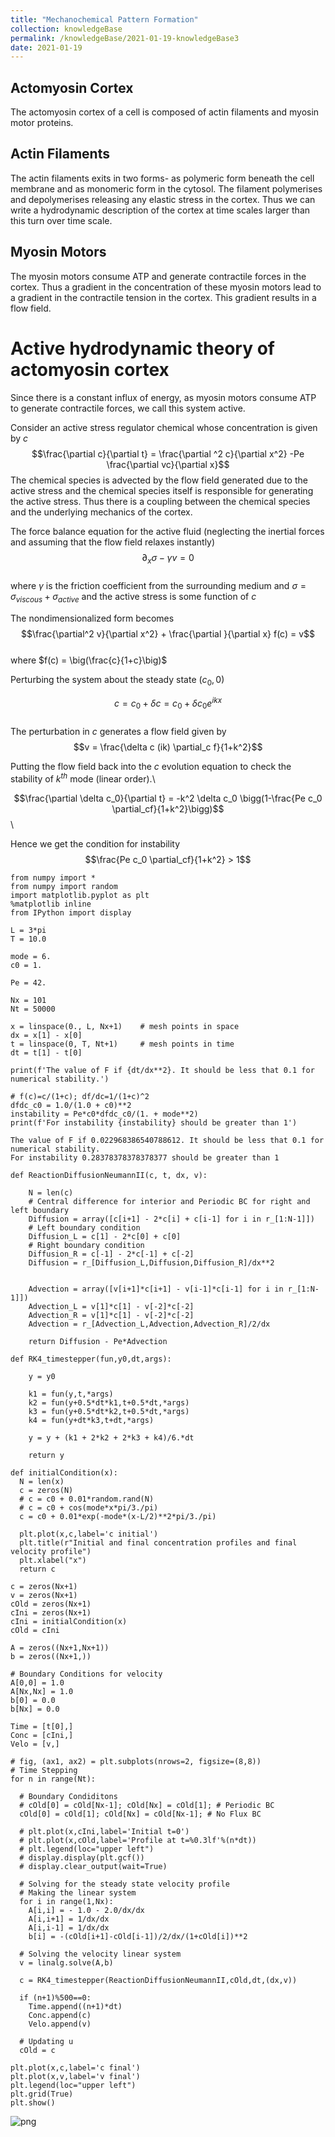 ```yaml
---
title: "Mechanochemical Pattern Formation"
collection: knowledgeBase
permalink: /knowledgeBase/2021-01-19-knowledgeBase3
date: 2021-01-19
---
```


## Actomyosin Cortex
The actomyosin cortex of a cell is composed of actin filaments and myosin motor proteins. 

## Actin Filaments
The actin filaments exits in two forms- as polymeric form beneath the cell membrane and as monomeric form in the cytosol. The filament polymerises and depolymerises releasing any elastic stress in the cortex. Thus we can write a hydrodynamic description of the cortex at time scales larger than this turn over time scale. 

## Myosin Motors
The myosin motors consume ATP and generate contractile forces in the cortex. Thus a gradient in the concentration of these myosin motors lead to a gradient in the contractile tension in the cortex. This gradient results in a flow field.

# Active hydrodynamic theory of actomyosin cortex
Since there is a constant influx of energy, as myosin motors consume ATP to generate contractile forces, we call this system active. 

Consider an active stress regulator chemical whose concentration is given by $c$
$$\frac{\partial c}{\partial t} = \frac{\partial ^2 c}{\partial x^2} -Pe \frac{\partial vc}{\partial x}$$
The chemical species is advected by the flow field generated due to the active stress and the chemical species itself is responsible for generating the active stress. Thus there is a coupling between the chemical species and the underlying mechanics of the cortex.

The force balance equation for the active fluid (neglecting the inertial forces and assuming that the flow field relaxes instantly)\
$$\partial_x\sigma - \gamma v = 0$$\
where $\gamma$ is the friction coefficient from the surrounding medium and $\sigma = \sigma_{viscous} + \sigma_{active}$ and the active stress is some function of $c$

The nondimensionalized form becomes \
$$\frac{\partial^2 v}{\partial x^2} + \frac{\partial }{\partial x} f(c) = v$$\
where $f(c) = \big(\frac{c}{1+c}\big)$

Perturbing the system about the steady state $(c_0,0)$

$$c = c_0 + \delta c = c_0 + \delta c_0 e^{ikx}$$\
The perturbation in $c$ generates a flow field given by\
$$v = \frac{\delta c (ik) \partial_c f}{1+k^2}$$

Putting the flow field back into the $c$ evolution equation to check the stability of $k^{th}$ mode (linear order).\

$$\frac{\partial \delta c_0}{\partial t} = -k^2 \delta c_0 \bigg(1-\frac{Pe c_0 \partial_cf}{1+k^2}\bigg)$$\

Hence we get the condition for instability\
$$\frac{Pe c_0 \partial_cf}{1+k^2} > 1$$



```
from numpy import *
from numpy import random
import matplotlib.pyplot as plt
%matplotlib inline
from IPython import display
```


```
L = 3*pi
T = 10.0

mode = 6.
c0 = 1.

Pe = 42.

Nx = 101
Nt = 50000

x = linspace(0., L, Nx+1)    # mesh points in space
dx = x[1] - x[0]
t = linspace(0, T, Nt+1)     # mesh points in time
dt = t[1] - t[0]

print(f'The value of F if {dt/dx**2}. It should be less that 0.1 for numerical stability.')

# f(c)=c/(1+c); df/dc=1/(1+c)^2
dfdc_c0 = 1.0/(1.0 + c0)**2
instability = Pe*c0*dfdc_c0/(1. + mode**2)
print(f'For instability {instability} should be greater than 1')
```

    The value of F if 0.022968386540788612. It should be less that 0.1 for numerical stability.
    For instability 0.28378378378378377 should be greater than 1



```
def ReactionDiffusionNeumannII(c, t, dx, v):

    N = len(c)
    # Central difference for interior and Periodic BC for right and left boundary
    Diffusion = array([c[i+1] - 2*c[i] + c[i-1] for i in r_[1:N-1]])
    # Left boundary condition  
    Diffusion_L = c[1] - 2*c[0] + c[0]
    # Right boundary condition
    Diffusion_R = c[-1] - 2*c[-1] + c[-2]
    Diffusion = r_[Diffusion_L,Diffusion,Diffusion_R]/dx**2
    
    
    Advection = array([v[i+1]*c[i+1] - v[i-1]*c[i-1] for i in r_[1:N-1]])
    Advection_L = v[1]*c[1] - v[-2]*c[-2]
    Advection_R = v[1]*c[1] - v[-2]*c[-2]
    Advection = r_[Advection_L,Advection,Advection_R]/2/dx
    
    return Diffusion - Pe*Advection
```


```
def RK4_timestepper(fun,y0,dt,args):   
  
    y = y0
 
    k1 = fun(y,t,*args)
    k2 = fun(y+0.5*dt*k1,t+0.5*dt,*args)
    k3 = fun(y+0.5*dt*k2,t+0.5*dt,*args)    
    k4 = fun(y+dt*k3,t+dt,*args)

    y = y + (k1 + 2*k2 + 2*k3 + k4)/6.*dt

    return y
```


```
def initialCondition(x):
  N = len(x)
  c = zeros(N)
  # c = c0 + 0.01*random.rand(N)
  # c = c0 + cos(mode*x*pi/3./pi)
  c = c0 + 0.01*exp(-mode*(x-L/2)**2*pi/3./pi)

  plt.plot(x,c,label='c initial')
  plt.title(r"Initial and final concentration profiles and final velocity profile")
  plt.xlabel("x")
  return c

c = zeros(Nx+1)
v = zeros(Nx+1)
cOld = zeros(Nx+1)
cIni = zeros(Nx+1)
cIni = initialCondition(x)
cOld = cIni

A = zeros((Nx+1,Nx+1))
b = zeros((Nx+1,))

# Boundary Conditions for velocity
A[0,0] = 1.0
A[Nx,Nx] = 1.0
b[0] = 0.0
b[Nx] = 0.0

Time = [t[0],]
Conc = [cIni,]
Velo = [v,] 

# fig, (ax1, ax2) = plt.subplots(nrows=2, figsize=(8,8))
# Time Stepping
for n in range(Nt):

  # Boundary Condiditons
  # cOld[0] = cOld[Nx-1]; cOld[Nx] = cOld[1]; # Periodic BC
  cOld[0] = cOld[1]; cOld[Nx] = cOld[Nx-1]; # No Flux BC

  # plt.plot(x,cIni,label='Initial t=0')
  # plt.plot(x,cOld,label='Profile at t=%0.3lf'%(n*dt))
  # plt.legend(loc="upper left")
  # display.display(plt.gcf())
  # display.clear_output(wait=True)

  # Solving for the steady state velocity profile
  # Making the linear system
  for i in range(1,Nx):
    A[i,i] = - 1.0 - 2.0/dx/dx
    A[i,i+1] = 1/dx/dx
    A[i,i-1] = 1/dx/dx
    b[i] = -(cOld[i+1]-cOld[i-1])/2/dx/(1+cOld[i])**2

  # Solving the velocity linear system
  v = linalg.solve(A,b)

  c = RK4_timestepper(ReactionDiffusionNeumannII,cOld,dt,(dx,v))

  if (n+1)%500==0:
    Time.append((n+1)*dt)
    Conc.append(c)
    Velo.append(v) 

  # Updating u
  cOld = c

plt.plot(x,c,label='c final')
plt.plot(x,v,label='v final')
plt.legend(loc="upper left")
plt.grid(True)
plt.show()
```


![png](ipynbfiles/MechanoChemicalPatternFormation_files/MechanoChemicalPatternFormation_6_0.png)

